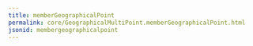 ```yaml
---
title: memberGeographicalPoint
permalink: core/GeographicalMultiPoint.memberGeographicalPoint.html
jsonid: membergeographicalpoint
---
```

